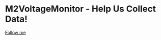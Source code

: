 # M2VoltageMonitor - Help Us Collect Data!
[Follow me](https://github.com/kenny-macchina/M2VoltageMonitor)